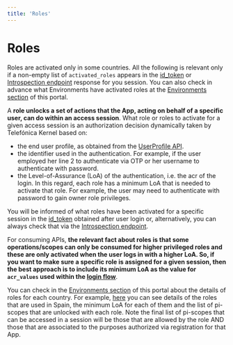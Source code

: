```yaml
---
title: 'Roles'
---
```


# Roles

Roles are activated only in some countries. All the following is relevant only if a non-empty list of `activated_roles` appears in the [id_token](./login.md#the-id_token) or [Introspection endpoint](./introspection.md) response for you session. You can also check in advance what Environments have activated roles at the [Environments section](https://developers.baikalplatform.com/environments/) of this portal.

A **role unlocks a set of actions that the App, acting on behalf of a specific user, can do within an access session**. What role or roles to activate for a given access session is an authorization decision dynamically taken by Telefónica Kernel based on:

- the end user profile, as obtained from the [UserProfile API](https://developers.baikalplatform.com/apis/userprofile/).
- the identifier used in the authentication. For example, if the user employed her line 2 to authenticate via OTP or her username to authenticate with password.
- the Level-of-Assurance (LoA) of the authentication, i.e. the acr of the login. In this regard, each role has a minimum LoA that is needed to activate that role. For example, the user may need to authenticate with password to gain owner role privileges.

You will be informed of what roles have been activated for a specific session in the [id_token](./login.md#the-id_token) obtained after user login or, alternatively, you can always check that via the [Introspection endpoint](./introspection.md).

For consuming APIs, **the relevant fact about roles is that some operations/scopes can only be consumed for higher privileged roles and these are only activated when the user logs in with a higher LoA. So, if you want to make sure a specific role is assigned for a given session, then the best approach is to include its minimum LoA as the value for `acr_values` used within the [login flow](./login.md)**.

You can check in the [Environments section](https://developers.baikalplatform.com/environments/) of this portal about the details of roles for each country. For example, [here](https://developers.baikalplatform.com/environments/es-pro/roles/) you can see details of the roles that are used in Spain, the minimum LoA for each of them and the list of pi-scopes that are unlocked with each role. Note the final list of pi-scopes that can be accessed in a session will be those that are allowed by the role AND those that are associated to the purposes authorized via registration for that App.
